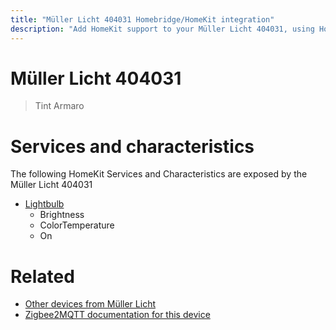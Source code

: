 ```yaml
---
title: "Müller Licht 404031 Homebridge/HomeKit integration"
description: "Add HomeKit support to your Müller Licht 404031, using Homebridge, Zigbee2MQTT and homebridge-z2m."
---
```

<!---
This file has been GENERATED using src/docgen/docgen.ts
DO NOT EDIT THIS FILE MANUALLY!
-->
# Müller Licht 404031
> Tint Armaro


# Services and characteristics
The following HomeKit Services and Characteristics are exposed by
the Müller Licht 404031

* [Lightbulb](../../light.md)
  * Brightness
  * ColorTemperature
  * On


# Related
* [Other devices from Müller Licht](../index.md#muller_licht)
* [Zigbee2MQTT documentation for this device](https://www.zigbee2mqtt.io/devices/404031.html)